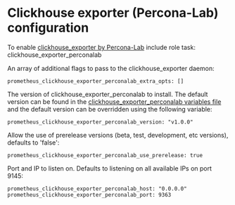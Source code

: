 # Clickhouse exporter (Percona-Lab) configuration

To enable [clickhouse_exporter by Percona-Lab](https://github.com/Percona-Lab/clickhouse_exporter) include role task: clickhouse_exporter_perconalab

An array of additional flags to pass to the clickhouse_exporter daemon:

    prometheus_clickhouse_exporter_perconalab_extra_opts: []

The version of clickhouse_exporter_perconalab to install. The default version can be found in the [clickhouse_exporter_perconalab variables file](../vars/software/clickhouse_exporter_perconalab.yml) and the default version can be overridden using the following variable:

    prometheus_clickhouse_exporter_perconalab_version: "v1.0.0"

Allow the use of prerelease versions (beta, test, development, etc versions), defaults to 'false':

    prometheus_clickhouse_exporter_perconalab_use_prerelease: true

Port and IP to listen on. Defaults to listening on all available IPs on port 9145:

    prometheus_clickhouse_exporter_perconalab_host: "0.0.0.0"
    prometheus_clickhouse_exporter_perconalab_port: 9363
